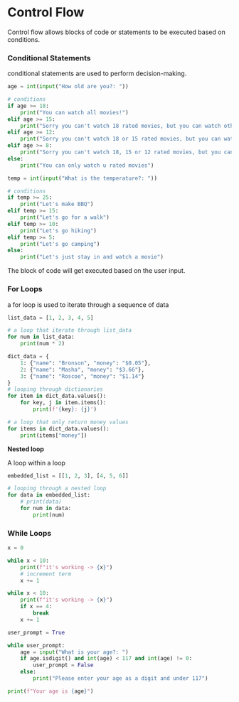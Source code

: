 # Control Flow

Control flow allows blocks of code or statements to be executed based on conditions.

### Conditional Statements
conditional statements are used to perform decision-making.
```python
age = int(input("How old are you?: "))

# conditions
if age >= 18:
    print("You can watch all movies!")
elif age >= 15:
    print("Sorry you can't watch 18 rated movies, but you can watch other movies")
elif age >= 12:
    print("Sorry you can't watch 18 or 15 rated movies, but you can watch other movies")
elif age >= 8:
    print("Sorry you can't watch 18, 15 or 12 rated movies, but you can watch other movies")
else:
    print("You can only watch u rated movies")
```

```python
temp = int(input("What is the temperature?: "))

# conditions
if temp >= 25:
    print("Let's make BBQ")
elif temp >= 15:
    print("Let's go for a walk")
elif temp >= 10:
    print("Let's go hiking")
elif temp >= 5:
    print("Let's go camping")
else:
    print("Let's just stay in and watch a movie")
```
The block of code will get executed based on the user input.
### For Loops
a for loop is used to iterate through a sequence of data
```python
list_data = [1, 2, 3, 4, 5]

# a loop that iterate through list_data
for num in list_data:
    print(num * 2)
```
```python
dict_data = {
    1: {"name": "Bronson", "money": "$0.05"},
    2: {"name": "Masha", "money": "$3.66"},
    3: {"name": "Roscoe", "money": "$1.14"}
}
# looping through dictionaries
for item in dict_data.values():
    for key, j in item.items():
        print(f'{key}: {j}')

# a loop that only return money values
for items in dict_data.values():
    print(items["money"])
```
**Nested loop**

A loop within a loop
```python
embedded_list = [[1, 2, 3], [4, 5, 6]]

# looping through a nested loop
for data in embedded_list:
    # print(data)
    for num in data:
        print(num)
```
### While Loops

```python
x = 0

while x < 10:
    print(f"it's working -> {x}")
    # increment term
    x += 1

while x < 10:
    print(f"it's working -> {x}")
    if x == 4:
        break
    x += 1
```
```python
user_prompt = True

while user_prompt:
    age = input("What is your age?: ")
    if age.isdigit() and int(age) < 117 and int(age) != 0:
        user_prompt = False
    else:
        print("Please enter your age as a digit and under 117")

print(f"Your age is {age}")
```
